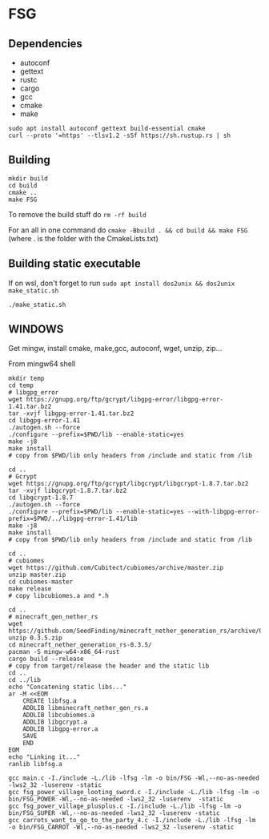 # FSG

## Dependencies

- autoconf
- gettext
- rustc
- cargo
- gcc 
- cmake
- make

```shell
sudo apt install autoconf gettext build-essential cmake
curl --proto '=https' --tlsv1.2 -sSf https://sh.rustup.rs | sh
```

## Building

```shell
mkdir build
cd build
cmake ..
make FSG
```

To remove the build stuff do `rm -rf build`

For an all in one command do `cmake -Bbuild . && cd build && make FSG` (where . is the folder with the CmakeLists.txt)

## Building static executable

If on wsl, don't forget to run `sudo apt install dos2unix && dos2unix make_static.sh`

`./make_static.sh`


## WINDOWS

Get mingw, install cmake, make,gcc, autoconf, wget, unzip, zip...

From mingw64 shell

```shell
mkdir temp
cd temp
# libgpg_error
wget https://gnupg.org/ftp/gcrypt/libgpg-error/libgpg-error-1.41.tar.bz2
tar -xvjf libgpg-error-1.41.tar.bz2
cd libgpg-error-1.41
./autogen.sh --force
./configure --prefix=$PWD/lib --enable-static=yes
make -j8
make install
# copy from $PWD/lib only headers from /include and static from /lib

cd ..
# Gcrypt
wget https://gnupg.org/ftp/gcrypt/libgcrypt/libgcrypt-1.8.7.tar.bz2
tar -xvjf libgcrypt-1.8.7.tar.bz2
cd libgcrypt-1.8.7
./autogen.sh --force
./configure --prefix=$PWD/lib --enable-static=yes --with-libgpg-error-prefix=$PWD/../libgpg-error-1.41/lib
make -j8 
make install
# copy from $PWD/lib only headers from /include and static from /lib

cd ..
# cubiomes
wget https://github.com/Cubitect/cubiomes/archive/master.zip
unzip master.zip
cd cubiomes-master
make release
# copy libcubiomes.a and *.h

cd ..
# minecraft_gen_nether_rs
wget https://github.com/SeedFinding/minecraft_nether_generation_rs/archive/0.3.5.zip
unzip 0.3.5.zip
cd minecraft_nether_generation_rs-0.3.5/
pacman -S mingw-w64-x86_64-rust
cargo build --release
# copy from target/release the header and the static lib
cd ..
cd ../lib
echo "Concatening static libs..."
ar -M <<EOM
    CREATE libfsg.a
    ADDLIB libminecraft_nether_gen_rs.a
    ADDLIB libcubiomes.a
    ADDLIB libgcrypt.a
    ADDLIB libgpg-error.a
    SAVE
    END
EOM
echo "Linking it..."
ranlib libfsg.a

gcc main.c -I./include -L./lib -lfsg -lm -o bin/FSG -Wl,--no-as-needed -lws2_32 -luserenv -static
gcc fsg_power_village_looting_sword.c -I./include -L./lib -lfsg -lm -o bin/FSG_POWER -Wl,--no-as-needed -lws2_32 -luserenv  -static
gcc fsg_power_village_plusplus.c -I./include -L./lib -lfsg -lm -o bin/FSG_SUPER -Wl,--no-as-needed -lws2_32 -luserenv -static
gcc carrots_want_to_go_to_the_party_4.c -I./include -L./lib -lfsg -lm -o bin/FSG_CARROT -Wl,--no-as-needed -lws2_32 -luserenv -static


```
